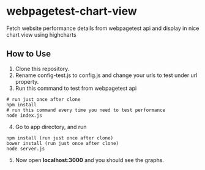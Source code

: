 # webpagetest-chart-view
Fetch website performance details from webpagetest api and display in nice chart view using highcharts

## How to Use
1. Clone this repository.
2. Rename config-test.js to config.js and change your urls to test under url property.
3. Run this command to test from webpagetest api
```
# run just once after clone
npm install
# run this command every time you need to test performance
node index.js
```
4. Go to app directory, and run
```
npm install (run just once after clone)
bower install (run just once after clone)
node server.js
```
5. Now open <b>localhost:3000</b> and you should see the graphs.
